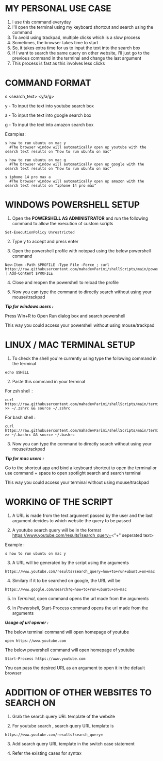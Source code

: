 # MY PERSONAL USE CASE
 1. I use this command everyday
 2. I'll open the terminal using my keyboard shortcut and search using the command
 3. To avoid using trackpad, multiple clicks which is a slow process
 4. Sometimes, the browser takes time to start
 5. So, it takes extra time for us to input the text into the search box
 6. If I want to search the same query on other website, I'll just go to the previous command in the terminal and change the last argument
 7. This process is fast as this involves less clicks

# COMMAND FORMAT

s <search_text> <y/a/g>
        
  y - To input the text into youtube search box
        
  a - To input the text into google search box
        
  g - To input the text into amazon search box
  
  Examples: 
  
    s how to run ubuntu on mac y
      #The browser window will automatically open up youtube with the search text results on "how to run ubuntu on mac"
  
    s how to run ubuntu on mac g
      #The browser window will automatically open up google with the search text results on "how to run ubuntu on mac"
  
    s iphone 14 pro max a
      #The browser window will automatically open up amazon with the search text results on "iphone 14 pro max"
  
        
# WINDOWS POWERSHELL SETUP

  1. Open the **POWERSHELL AS ADMINISTRATOR** and run the following command to allow the execution of custom scripts
  
    Set-ExecutionPolicy Unrestricted
    
  2. Type y to accept and press enter

  3. Open the powershell profile with notepad using the below powershell command
  
    New-Item -Path $PROFILE -Type File -Force ; curl https://raw.githubusercontent.com/mahadevParimi/shellScripts/main/powershell_search.ps1 | Add-Content $PROFILE
        
  4. Close and reopen the powershell to reload the profile 
        
  5. Now you can type the command to directly search without using your mouse/trackpad

   _**Tip for windows users :**_
        
  Press Win+R to Open Run dialog box and search powershell
  
  This way you could access your powershell without using mouse/trackpad
  
  
# LINUX / MAC TERMINAL SETUP
        
  1. To check the shell you're currently using type the following command in the terminal
  
    echo $SHELL
  
  2. Paste this command in your terminal

  For zsh shell :
  
    curl https://raw.githubusercontent.com/mahadevParimi/shellScripts/main/terminal_search.sh >> ~/.zshrc && source ~/.zshrc  

  For bash shell :
  
    curl https://raw.githubusercontent.com/mahadevParimi/shellScripts/main/terminal_search.sh >> ~/.bashrc && source ~/.bashrc
        
  3. Now you can type the command to directly search without using your mouse/trackpad
  
  _**Tip for mac users :**_
        
  Go to the shortcut app and bind a keyboard shortcut to open the terminal or use command + space to open spotlight search and search terminal
  
  This way you could access your terminal without using mouse/trackpad
  
# WORKING OF THE SCRIPT
  
  1. A URL is made from the text argument passed by the user and the last argument decides to which website the query to be passed
  
  2. A youtube search query will be in the format https://www.youtube.com/results?search_query=<"+" seperated text>
  
  Example : 
  
    s how to run ubuntu on mac y
    
  3. A URL will be generated by the script using the arguments
 
    https://www.youtube.com/results?search_query=how+to+run+ubuntu+on+mac
  
  4. Similary if it to be searched on google, the URL will be 
  
    https://www.google.com/search?q=how+to+run+ubuntu+on+mac
  
  5. In _Terminal_, open command opens the url made from the arguments
  
  6. In _Powershell_, Start-Process command opens the url made from the arguments
  
  _**Usage of url opener :**_
  
  The below terminal command will open homepage of youtube
  
    open https://www.youtube.com
  
  The below powershell command will open homepage of youtube
  
    Start-Process https://www.youtube.com
  
  You can pass the desired URL as an argument to open it in the default browser
    
# ADDITION OF OTHER WEBSITES TO SEARCH ON
  
  1. Grab the search query URL template of the website
  
  2. For youtube search , search query URL template is
 
    https://www.youtube.com/results?search_query= 
  
  3. Add search query URL template in the switch case statement
  
  4. Refer the existing cases for syntax
 
  
  
  
